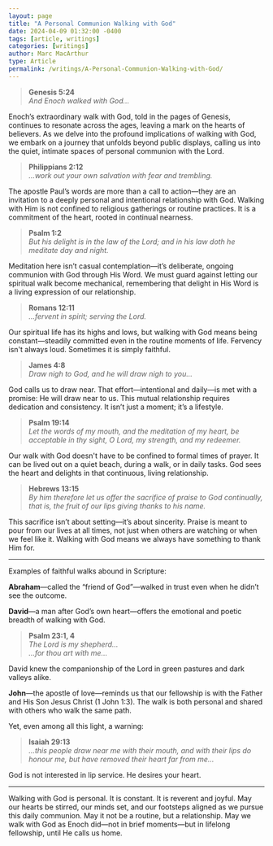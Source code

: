 ```yaml
---
layout: page
title: "A Personal Communion Walking with God"
date: 2024-04-09 01:32:00 -0400
tags: [article, writings]
categories: [writings]
author: Marc MacArthur
type: Article
permalink: /writings/A-Personal-Communion-Walking-with-God/
---
```


> **Genesis 5:24**  
> *And Enoch walked with God…*

Enoch’s extraordinary walk with God, told in the pages of Genesis, continues to resonate across the ages, leaving a mark on the hearts of believers. As we delve into the profound implications of walking with God, we embark on a journey that unfolds beyond public displays, calling us into the quiet, intimate spaces of personal communion with the Lord.

> **Philippians 2:12**  
> *…work out your own salvation with fear and trembling.*

The apostle Paul’s words are more than a call to action—they are an invitation to a deeply personal and intentional relationship with God. Walking with Him is not confined to religious gatherings or routine practices. It is a commitment of the heart, rooted in continual nearness.

> **Psalm 1:2**  
> *But his delight is in the law of the Lord; and in his law doth he meditate day and night.*

Meditation here isn’t casual contemplation—it’s deliberate, ongoing communion with God through His Word. We must guard against letting our spiritual walk become mechanical, remembering that delight in His Word is a living expression of our relationship.

> **Romans 12:11**  
> *…fervent in spirit; serving the Lord.*

Our spiritual life has its highs and lows, but walking with God means being constant—steadily committed even in the routine moments of life. Fervency isn't always loud. Sometimes it is simply faithful.

> **James 4:8**  
> *Draw nigh to God, and he will draw nigh to you…*

God calls us to draw near. That effort—intentional and daily—is met with a promise: He will draw near to us. This mutual relationship requires dedication and consistency. It isn’t just a moment; it’s a lifestyle.

> **Psalm 19:14**  
> *Let the words of my mouth, and the meditation of my heart, be acceptable in thy sight, O Lord, my strength, and my redeemer.*

Our walk with God doesn't have to be confined to formal times of prayer. It can be lived out on a quiet beach, during a walk, or in daily tasks. God sees the heart and delights in that continuous, living relationship.

> **Hebrews 13:15**  
> *By him therefore let us offer the sacrifice of praise to God continually, that is, the fruit of our lips giving thanks to his name.*

This sacrifice isn’t about setting—it’s about sincerity. Praise is meant to pour from our lives at all times, not just when others are watching or when we feel like it. Walking with God means we always have something to thank Him for.

---

Examples of faithful walks abound in Scripture:

**Abraham**—called the “friend of God”—walked in trust even when he didn’t see the outcome.

**David**—a man after God’s own heart—offers the emotional and poetic breadth of walking with God.

> **Psalm 23:1, 4**  
> *The Lord is my shepherd…*  
> *…for thou art with me…*

David knew the companionship of the Lord in green pastures and dark valleys alike.

**John**—the apostle of love—reminds us that our fellowship is with the Father and His Son Jesus Christ (1 John 1:3). The walk is both personal and shared with others who walk the same path.

Yet, even among all this light, a warning:

> **Isaiah 29:13**  
> *…this people draw near me with their mouth, and with their lips do honour me, but have removed their heart far from me…*

God is not interested in lip service. He desires your heart.

---

Walking with God is personal. It is constant. It is reverent and joyful. May our hearts be stirred, our minds set, and our footsteps aligned as we pursue this daily communion. May it not be a routine, but a relationship. May we walk with God as Enoch did—not in brief moments—but in lifelong fellowship, until He calls us home.

